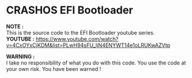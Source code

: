# CRASHOS EFI Bootloader

**NOTE :**  
    This is the source code to the EFI Bootloader youtube series.  
	**YOUTUBE :** https://www.youtube.com/watch?v=4CxOYxCjKDM&list=PLwH94sFU_ljN4ENYWT14e1oLRUKwAZVtp  
	
	
**WARNING :**  
    I take no responsibility of what you do with this code. You use the code at your own risk. You have been warned !  
	
	